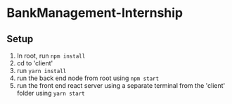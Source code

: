 # BankManagement-Internship

## Setup
1) In root, run `npm install`
2) cd to 'client'
3) run `yarn install`
4) run the back end node from root using `npm start`
5) run the front end react server using a separate terminal from the 'client' folder using `yarn start`
